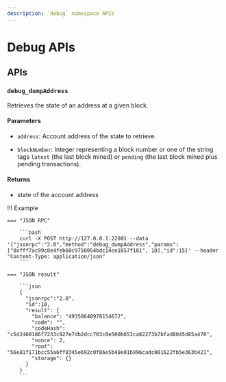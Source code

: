 ```yaml
---
description: `debug` namespace APIs
---
```


# Debug APIs

## APIs

### `debug_dumpAddress`

Retrieves the state of an address at a given block.

#### Parameters

* `address`: Account address of the state to retrieve.

* `blockNumber`: Integer representing a block number or one of the string tags `latest` (the last block mined) or `pending`
  (the last block mined plus pending transactions).

#### Returns

* state of the account address

!!! Example

    === "JSON RPC"

        ```bash
        curl -X POST http://127.0.0.1:22001 --data '{"jsonrpc":"2.0","method":"debug_dumpAddress","params":["0xfff7ac99c8e4feb60c9750054bdc14ce1857f181", 10],"id":15}' --header "Content-Type: application/json"
        ```

    === "JSON result"

        ```json
        {
          "jsonrpc":"2.0",
          "id":10,
          "result": {
            "balance": "49358640978154672",
            "code": "",
            "codeHash": "c5d2460186f7233c927e7db2dcc703c0e500b653ca82273b7bfad8045d85a470",
            "nonce": 2,
            "root": "56e81f171bcc55a6ff8345e692c0f86e5b48e01b996cadc001622fb5e363b421",
            "storage": {}
          }
        }
        ```
